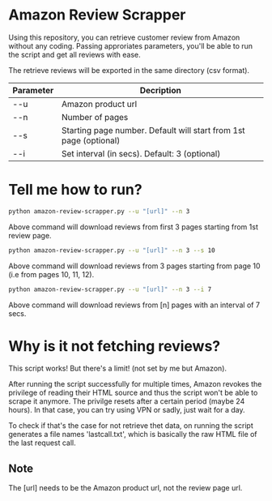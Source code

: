 # Amazon Review Scrapper

Using this repository, you can retrieve customer review from Amazon without any coding. Passing approriates parameters, you'll be able to run the script and get all reviews with ease.

The retrieve reviews will be exported in the same directory (csv format).

| Parameter | Decription |
| ------ | ------ |
| --u | Amazon product url |
| --n | Number of pages |
| --s | Starting page number. Default will start from 1st page  (optional) |
| --i | Set interval (in secs). Default: 3  (optional) |




# Tell me how to run? 


```sh
python amazon-review-scrapper.py --u "[url]" --n 3
```
Above command will download reviews from first 3 pages starting from 1st review page.


```sh
python amazon-review-scrapper.py --u "[url]" --n 3 --s 10
```
Above command will download reviews from 3 pages starting from page 10 (i.e from pages 10, 11, 12).


```sh
python amazon-review-scrapper.py --u "[url]" --n 3 --i 7
```
Above command will download reviews from [n] pages with an interval of 7 secs. 

# Why is it not fetching reviews?
This script works! But there's a limit! (not set by me but Amazon). 

After running the script successfully for multiple times, Amazon revokes the privilege of reading their HTML source and thus the script won't be able to scrape it anymore. The privilge resets after a certain period (maybe 24 hours). In that case, you can try using VPN or sadly, just wait for a day.

To check if that's the case for not retrieve thet data, on running the script generates a file names 'lastcall.txt', which is basically the raw HTML file of the last request call. 

## Note
The [url] needs to be the Amazon product url, not the review page url.
